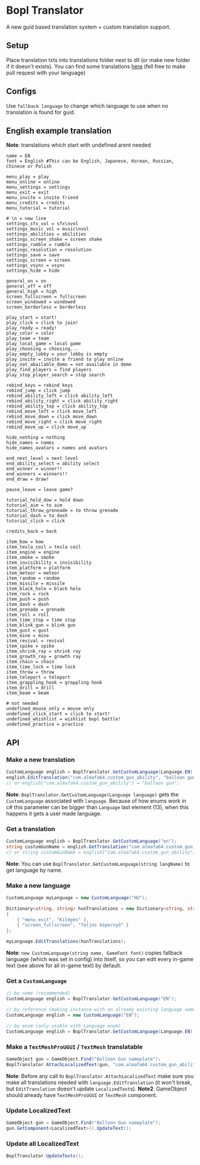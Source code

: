 # Bopl Translator

A new guid based translation system + custom translation support.

## Setup
Place translation txts into translations folder next to dll (or make new folder if it doesn't exists).
You can find some translations [here](https://github.com/almafa64/almafa64-bopl-mods/tree/master/BoplTranslator/translations) (fell free to make pull request with your language)

## Configs
Use `fallback language` to change which language to use when no translation is found for guid.

## English example translation
**Note**: translations which start with undefined arent needed
```
name = EN
font = English #This can be English, Japanese, Korean, Russian, Chinese or Polish

menu_play = play
menu_online = online
menu_settings = settings
menu_exit = exit
menu_invite = invite friend
menu_credits = credits
menu_tutorial = tutorial

# \n = new line
settings_sfx_vol = sfx\nvol
settings_music_vol = music\nvol
settings_abilities = abilities
settings_screen_shake = screen shake      
settings_rumble = rumble
settings_resolution = resolution
settings_save = save
settings_screen = screen
settings_vsync = vsync
settings_hide = hide

general_on = on
general_off = off
general_high = high
screen_fullscreen = fullscreen
screen_windowed = windowed
screen_borderless = borderless

play_start = start!
play_click = click to join!
play_ready = ready!
play_color = color
play_team = team
play_local_game = local game
play_choosing = choosing...
play_empty_lobby = your lobby is empty
play_invite = invite a friend to play online
play_not_abailable_demo = not available in demo
play_find_players = find players
play_stop_player_search = stop search

rebind_keys = rebind keys
rebind_jump = click jump
rebind_ability_left = click ability_left  
rebind_ability_right = click ability_right
rebind_ability_top = click ability_top    
rebind_move_left = click move_left        
rebind_move_down = click move_down        
rebind_move_right = click move_right      
rebind_move_up = click move_up

hide_nothing = nothing
hide_names = names
hide_names_avatars = names and avatars

end_next_level = next level
end_ability_select = ability select
end_winner = winner!!
end_winners = winners!!
end_draw = draw!

pause_leave = leave game?

tutorial_hold_dow = hold down
tutorial_aim = to aim
tutorial_throw_greneade = to throw grenade
tutorial_dash = to dash
tutorial_click = click

credits_back = back

item_bow = bow
item_tesla_coil = tesla coil
item_engine = engine
item_smoke = smoke
item_invisibility = invisibility
item_platform = platform
item_meteor = meteor
item_random = random
item_missile = missile
item_black_hole = black hole
item_rock = rock
item_push = push
item_dash = dash
item_grenade = grenade
item_roll = roll
item_time_stop = time stop
item_blink_gun = blink gun
item_gust = gust
item_mine = mine
item_revival = revival
item_spike = spike
item_shrink_ray = shrink ray
item_growth_ray = growth ray
item_chain = chain
item_time_lock = time lock
item_throw = throw
item_teleport = teleport
item_grappling_hook = grappling hook
item_drill = drill
item_beam = beam

# not needed
undefined_mouse_only = mouse only
undefined_click_start = click to start!   
undefined_whishlist = wishlist bopl battle!
undefined_practice = practice
```

## API

### Make a new translation
```cs
CustomLanguage english = BoplTranslator.GetCustomLanguage(Language.EN);
english.EditTranslation("com.almafa64.custom_gun_ability", "balloon gun");
// or english["com.almafa64.custom_gun_ability"] = "balloon gun";
```
**Note**: `BoplTranslator.GetCustomLanguage(Language language)` gets the `CustomLanguage` associated with `language`. Because of how enums work in c# this parameter can be bigger than `Language` last element (13), when this happens it gets a user made language.

### Get a translation
```cs
CustomLanguage english = BoplTranslator.GetCustomLanguage("en");
string customGunName = english.GetTranslation("com.almafa64.custom_gun_ability");
// or string customGunName = english["com.almafa64.custom_gun_ability"];
```
**Note**: You can use `BoplTranslator.GetCustomLanguage(string langName)` to get language by name.

### Make a new language
```cs
CustomLanguage myLanguage = new CustomLanguage("HU");

Dictionary<string, string> hunTranslations = new Dictionary<string, string>()
{
	{ "menu_exit", "Kilépés" },
	{ "screen_fullscreen", "Teljes képernyő" }
};

myLanguage.EditTranslations(hunTranslations);
```
**Note**: `new CustomLanguage(string name, GameFont font)` copies fallback language (which was set in config) into itself, so you can edit every in-game text (see above for all in-game text) by default.

### Get a `CustomLanguage`
```cs
// by name (recommended)
CustomLanguage english = BoplTranslator.GetCustomLanguage("EN");

// by reference (making instance with an already existing language name references it)
CustomLanguage english = new CustomLanguage("EN");

// by enum (only usable with Language enum)
CustomLanguage english = BoplTranslator.GetCustomLanguage(Language.EN);
```

### Make a `TextMeshProUGUI` / `TextMesh` translatable
```cs
GameObject gun = GameObject.Find("Balloon Gun nameplate");
BoplTranslator.AttachLocalizedText(gun, "com.almafa64.custom_gun_ability", true);
```
**Note**: Before any call to `BoplTranslator.AttachLocalizedText` make sure you make all translations needed with `language.EditTranslation` (it won't break, but `EditTranslation` doesn't update `LocalizedText`s).
**Note2**: GameObject should already have `TextMeshProUGUI` or `TextMesh` component.

### Update LocalizedText
```cs
GameObject gun = GameObject.Find("Balloon Gun nameplate");
gun.GetComponent<LocalizedText>().UpdateText();
```

### Update all LocalizedText
```cs
BoplTranslator.UpdateTexts();
```